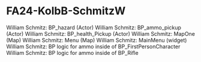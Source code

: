 # FA24-KolbB-SchmitzW
William Schmitz: BP_hazard (Actor)
William Schmitz: BP_ammo_pickup (Actor)
William Schmitz: BP_health_Pickup (Actor)
William Schmitz: MapOne (Map)
William Schmitz: Menu (Map)
William Schmitz: MainMenu (widget)
William Schmitz: BP logic for ammo inside of BP_FirstPersonCharacter
William Schmitz: BP logic for ammo inside of BP_Rifle
